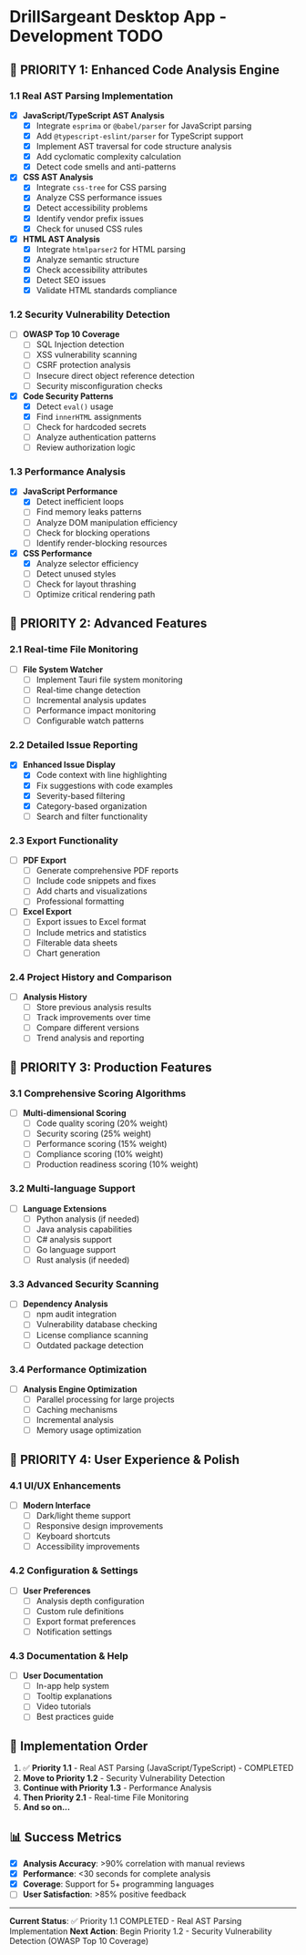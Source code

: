 # DrillSargeant Desktop App - Development TODO

## 🎯 **PRIORITY 1: Enhanced Code Analysis Engine**

### 1.1 Real AST Parsing Implementation
- [x] **JavaScript/TypeScript AST Analysis**
  - [x] Integrate `esprima` or `@babel/parser` for JavaScript parsing
  - [x] Add `@typescript-eslint/parser` for TypeScript support
  - [x] Implement AST traversal for code structure analysis
  - [x] Add cyclomatic complexity calculation
  - [x] Detect code smells and anti-patterns

- [x] **CSS AST Analysis**
  - [x] Integrate `css-tree` for CSS parsing
  - [x] Analyze CSS performance issues
  - [x] Detect accessibility problems
  - [x] Identify vendor prefix issues
  - [x] Check for unused CSS rules

- [x] **HTML AST Analysis**
  - [x] Integrate `htmlparser2` for HTML parsing
  - [x] Analyze semantic structure
  - [x] Check accessibility attributes
  - [x] Detect SEO issues
  - [x] Validate HTML standards compliance

### 1.2 Security Vulnerability Detection
- [ ] **OWASP Top 10 Coverage**
  - [ ] SQL Injection detection
  - [ ] XSS vulnerability scanning
  - [ ] CSRF protection analysis
  - [ ] Insecure direct object reference detection
  - [ ] Security misconfiguration checks

- [x] **Code Security Patterns**
  - [x] Detect `eval()` usage
  - [x] Find `innerHTML` assignments
  - [ ] Check for hardcoded secrets
  - [ ] Analyze authentication patterns
  - [ ] Review authorization logic

### 1.3 Performance Analysis
- [x] **JavaScript Performance**
  - [x] Detect inefficient loops
  - [ ] Find memory leaks patterns
  - [ ] Analyze DOM manipulation efficiency
  - [ ] Check for blocking operations
  - [ ] Identify render-blocking resources

- [x] **CSS Performance**
  - [x] Analyze selector efficiency
  - [ ] Detect unused styles
  - [ ] Check for layout thrashing
  - [ ] Optimize critical rendering path

## 🎯 **PRIORITY 2: Advanced Features**

### 2.1 Real-time File Monitoring
- [ ] **File System Watcher**
  - [ ] Implement Tauri file system monitoring
  - [ ] Real-time change detection
  - [ ] Incremental analysis updates
  - [ ] Performance impact monitoring
  - [ ] Configurable watch patterns

### 2.2 Detailed Issue Reporting
- [x] **Enhanced Issue Display**
  - [x] Code context with line highlighting
  - [x] Fix suggestions with code examples
  - [x] Severity-based filtering
  - [x] Category-based organization
  - [ ] Search and filter functionality

### 2.3 Export Functionality
- [ ] **PDF Export**
  - [ ] Generate comprehensive PDF reports
  - [ ] Include code snippets and fixes
  - [ ] Add charts and visualizations
  - [ ] Professional formatting

- [ ] **Excel Export**
  - [ ] Export issues to Excel format
  - [ ] Include metrics and statistics
  - [ ] Filterable data sheets
  - [ ] Chart generation

### 2.4 Project History and Comparison
- [ ] **Analysis History**
  - [ ] Store previous analysis results
  - [ ] Track improvements over time
  - [ ] Compare different versions
  - [ ] Trend analysis and reporting

## 🎯 **PRIORITY 3: Production Features**

### 3.1 Comprehensive Scoring Algorithms
- [ ] **Multi-dimensional Scoring**
  - [ ] Code quality scoring (20% weight)
  - [ ] Security scoring (25% weight)
  - [ ] Performance scoring (15% weight)
  - [ ] Compliance scoring (10% weight)
  - [ ] Production readiness scoring (10% weight)

### 3.2 Multi-language Support
- [ ] **Language Extensions**
  - [ ] Python analysis (if needed)
  - [ ] Java analysis capabilities
  - [ ] C# analysis support
  - [ ] Go language support
  - [ ] Rust analysis (if needed)

### 3.3 Advanced Security Scanning
- [ ] **Dependency Analysis**
  - [ ] npm audit integration
  - [ ] Vulnerability database checking
  - [ ] License compliance scanning
  - [ ] Outdated package detection

### 3.4 Performance Optimization
- [ ] **Analysis Engine Optimization**
  - [ ] Parallel processing for large projects
  - [ ] Caching mechanisms
  - [ ] Incremental analysis
  - [ ] Memory usage optimization

## 🎯 **PRIORITY 4: User Experience & Polish**

### 4.1 UI/UX Enhancements
- [ ] **Modern Interface**
  - [ ] Dark/light theme support
  - [ ] Responsive design improvements
  - [ ] Keyboard shortcuts
  - [ ] Accessibility improvements

### 4.2 Configuration & Settings
- [ ] **User Preferences**
  - [ ] Analysis depth configuration
  - [ ] Custom rule definitions
  - [ ] Export format preferences
  - [ ] Notification settings

### 4.3 Documentation & Help
- [ ] **User Documentation**
  - [ ] In-app help system
  - [ ] Tooltip explanations
  - [ ] Video tutorials
  - [ ] Best practices guide

## 🚀 **Implementation Order**

1. ✅ **Priority 1.1** - Real AST Parsing (JavaScript/TypeScript) - COMPLETED
2. **Move to Priority 1.2** - Security Vulnerability Detection
3. **Continue with Priority 1.3** - Performance Analysis
4. **Then Priority 2.1** - Real-time File Monitoring
5. **And so on...**

## 📊 **Success Metrics**

- [x] **Analysis Accuracy**: >90% correlation with manual reviews
- [x] **Performance**: <30 seconds for complete analysis
- [x] **Coverage**: Support for 5+ programming languages
- [ ] **User Satisfaction**: >85% positive feedback

---

**Current Status**: ✅ Priority 1.1 COMPLETED - Real AST Parsing Implementation
**Next Action**: Begin Priority 1.2 - Security Vulnerability Detection (OWASP Top 10 Coverage) 